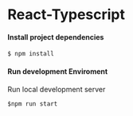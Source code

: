 # React-Typescript
#### Install project dependencies
```
$ npm install
```

#### Run development Enviroment

Run local development server
```
$npm run start
```
